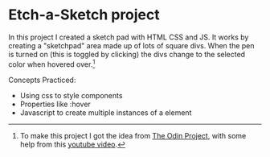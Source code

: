 # Etch-a-Sketch project

In this project I created a sketch pad with HTML CSS and JS. It works by creating a "sketchpad" area made up of lots of square divs. 
When the pen is turned on (this is toggled by clicking) the divs change to the selected color when hovered over.[^1]

Concepts Practiced:
- Using css to style components
- Properties like :hover
- Javascript to create multiple instances of a element

[^1]:To make this project I got the idea from [The Odin Project](https://www.theodinproject.com/lessons/foundations-etch-a-sketch),
    with some help from this [youtube video](https://www.youtube.com/watch?v=dyhuaXeuyGo).
